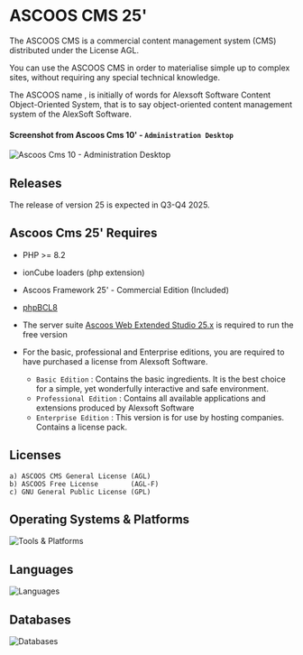 # ASCOOS CMS 25'

The ASCOOS CMS is a commercial content management system (CMS) distributed under the License ΑGL. 

You can use the ASCOOS CMS in order to materialise simple up to complex sites, without requiring any special technical knowledge.

The ASCOOS name , is initially of words for Alexsoft Software Content Object-Oriented System, that is to say object-oriented content management system of the AlexSoft Software.

#### Screenshot from Ascoos Cms 10' - `Administration Desktop`
![Ascoos Cms 10 - Administration Desktop](https://a.fsdn.com/con/app/proj/ascooscmsextens/screenshots/800px_ascoos_desktop_00100103.jpg)

## Releases
The release of version 25 is expected in Q3-Q4 2025.

## Ascoos Cms 25' Requires
- PHP >= 8.2
- ionCube loaders (php extension)
- Ascoos Framework 25' - Commercial Edition (Included)
- [phpBCL8](https://github.com/ascoos/phpbcl8)

- The server suite [Ascoos Web Extended Studio 25.x](https://awes.ascoos.com) is required to run the free version
- For the basic, professional and Enterprise editions, you are required to have purchased a license from Alexsoft Software.
     - `Basic Edition` : Contains the basic ingredients. It is the best choice for a simple, yet wonderfully interactive and safe environment.
     - `Professional Edition` : Contains all available applications and extensions produced by Alexsoft Software
     - `Enterprise Edition` : This version is for use by hosting companies. Contains a license pack.

## Licenses
    a) ASCOOS CMS General License (AGL)
    b) ASCOOS Free License        (AGL-F)
    c) GNU General Public License (GPL)


## Operating Systems & Platforms
<p align="left">
  <img src="https://skillicons.dev/icons?i=windows,linux,raspberrypi&perline=8" alt="Tools & Platforms" />
</p>


## Languages

<p align="left">
  <img src="https://skillicons.dev/icons?i=php,html,css,jquery,js&perline=8" alt="Languages" />
</p>

## Databases
<img src="https://skillicons.dev/icons?i=mysql,postgres,mongodb&perline=8" alt="Databases" />

